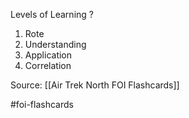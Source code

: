 Levels of Learning
?
1. Rote
2. Understanding
3. Application
4. Correlation
<!--SR:!2022-09-28,1,230-->

Source: [[Air Trek North FOI Flashcards]]

#foi-flashcards